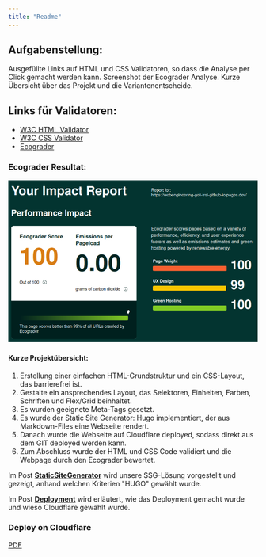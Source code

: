 ```yaml
---
title: "Readme"
---
```


<!--more-->


## Aufgabenstellung:

Ausgefüllte Links auf HTML und CSS Validatoren, so dass die Analyse per Click gemacht werden kann. Screenshot der Ecograder Analyse. Kurze Übersicht über das Projekt und die Variantenentscheide.

## Links für Validatoren:

- [W3C HTML Validator](https://validator.w3.org/nu/?doc=https%3A%2F%2Fwebengineering-geli-trsi-github-io.pages.dev%2F)
- [W3C CSS Validator](https://jigsaw.w3.org/css-validator/validator?uri=https%3A%2F%2Fwebengineering-geli-trsi-github-io.pages.dev%2F&profile=css3svg&usermedium=all&warning=1&vextwarning=&lang=en)
- [Ecograder](https://ecograder.com/report/RwOFXJnHVidxaAG2t7BxHGTh)

### Ecograder Resultat:

![image-Ecograde-Result](ecograde_result.png)

#### Kurze Projektübersicht:

1. Erstellung einer einfachen HTML-Grundstruktur und ein CSS-Layout, das barrierefrei ist.
2. Gestalte ein ansprechendes Layout, das Selektoren, Einheiten, Farben, Schriften und Flex/Grid beinhaltet.
3. Es wurden geeignete Meta-Tags gesetzt.
4. Es wurde der Static Site Generator: Hugo implementiert, der aus Markdown-Files eine Webseite rendert.
5. Danach wurde die Webseite auf Cloudflare deployed, sodass direkt aus dem GIT deployed werden kann.
6. Zum Abschluss wurde der HTML und CSS Code validiert und die Webpage durch den Ecograder bewertet.

Im Post **[StaticSiteGenerator](../staticsitegenerator)** wird unsere SSG-Lösung vorgestellt und gezeigt, anhand welchen Kriterien "HUGO" gewählt wurde.

Im Post **[Deployment](../deployment)** wird erläutert, wie das Deployment gemacht wurde und wieso Cloudflare gewählt wurde.

### Deploy on Cloudflare

[PDF](cloudflare_deployment.pdf)

